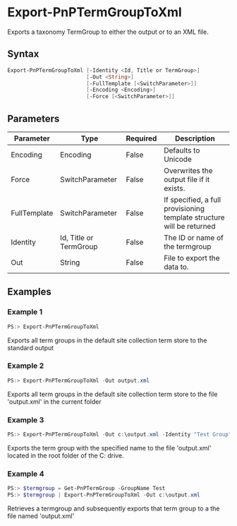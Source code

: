 # Export-PnPTermGroupToXml
Exports a taxonomy TermGroup to either the output or to an XML file.
## Syntax
```powershell
Export-PnPTermGroupToXml [-Identity <Id, Title or TermGroup>]
                         [-Out <String>]
                         [-FullTemplate [<SwitchParameter>]]
                         [-Encoding <Encoding>]
                         [-Force [<SwitchParameter>]]
```


## Parameters
Parameter|Type|Required|Description
---------|----|--------|-----------
|Encoding|Encoding|False|Defaults to Unicode|
|Force|SwitchParameter|False|Overwrites the output file if it exists.|
|FullTemplate|SwitchParameter|False|If specified, a full provisioning template structure will be returned|
|Identity|Id, Title or TermGroup|False|The ID or name of the termgroup|
|Out|String|False|File to export the data to.|
## Examples

### Example 1
```powershell
PS:> Export-PnPTermGroupToXml
```
Exports all term groups in the default site collection term store to the standard output

### Example 2
```powershell
PS:> Export-PnPTermGroupToXml -Out output.xml
```
Exports all term groups in the default site collection term store to the file 'output.xml' in the current folder

### Example 3
```powershell
PS:> Export-PnPTermGroupToXml -Out c:\output.xml -Identity "Test Group"
```
Exports the term group with the specified name to the file 'output.xml' located in the root folder of the C: drive.

### Example 4
```powershell
PS:> $termgroup = Get-PnPTermGroup -GroupName Test
PS:> $termgroup | Export-PnPTermGroupToXml -Out c:\output.xml
```
Retrieves a termgroup and subsequently exports that term group to a the file named 'output.xml'
